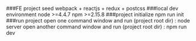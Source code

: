 ###FE project seed
    webpack + reactjs + redux + postcss
###local dev environment
    node >=4.4.7
    npm >=2.15.8
###project initialize
    npm run init
###run project
    open one command window and run (project root dir) : node server
    open another command window and run (project root dir) : npm run dev